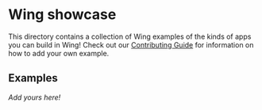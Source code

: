 # Wing showcase

This directory contains a collection of Wing examples of the kinds of apps you can build in Wing! Check out our [Contributing Guide](../../CONTRIBUTING.md#how-do-i-add-an-example) for information on how to add your own example.

## Examples

_Add yours here!_

<!--

## Tweet queue

**Source code:** [./tweet-queue.w](./tweet-queue.w)
**Description:** This is an Wing app that lets you get a feed of Twitter search results into an queue. It works by periodically polling the freely available Twitter Standard Search API and sending all new tweets to the queue.
**Author:** [@Octocat](https://github.com/octocat)

-->